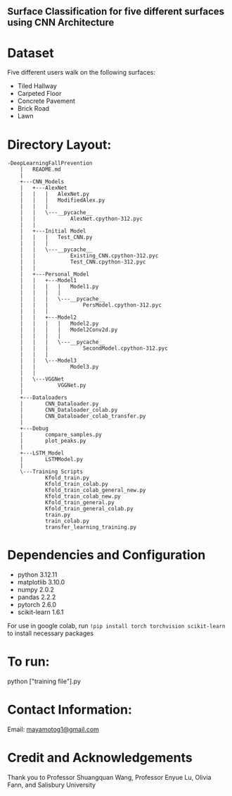 ## Surface Classification for five different surfaces using CNN Architecture

# Dataset

Five different users walk on the following surfaces: 
- Tiled Hallway
- Carpeted Floor
- Concrete Pavement
- Brick Road
- Lawn

# Directory Layout:

```text
-DeepLearningFallPrevention
    |   README.md
    |
    +---CNN_Models
    |   +---AlexNet
    |   |   |   AlexNet.py
    |   |   |   ModifiedAlex.py
    |   |   |
    |   |   \---__pycache__
    |   |           AlexNet.cpython-312.pyc
    |   |
    |   +---Initial Model
    |   |   |   Test_CNN.py
    |   |   |
    |   |   \---__pycache__
    |   |           Existing_CNN.cpython-312.pyc
    |   |           Test_CNN.cpython-312.pyc
    |   |
    |   +---Personal_Model
    |   |   +---Model1
    |   |   |   |   Model1.py
    |   |   |   |
    |   |   |   \---__pycache__
    |   |   |           PersModel.cpython-312.pyc
    |   |   |
    |   |   +---Model2
    |   |   |   |   Model2.py
    |   |   |   |   Model2Conv2d.py
    |   |   |   |
    |   |   |   \---__pycache__
    |   |   |           SecondModel.cpython-312.pyc
    |   |   |
    |   |   \---Model3
    |   |           Model3.py
    |   |
    |   \---VGGNet
    |           VGGNet.py
    |
    +---Dataloaders
    |       CNN_Dataloader.py
    |       CNN_Dataloader_colab.py
    |       CNN_Dataloader_colab_transfer.py
    |
    +---Debug
    |       compare_samples.py
    |       plot_peaks.py
    |
    +---LSTM_Model
    |       LSTMModel.py
    |
    \---Training Scripts
            Kfold_train.py
            Kfold_train_colab.py
            Kfold_train_colab_general_new.py
            Kfold_train_colab_new.py
            Kfold_train_general.py
            Kfold_train_general_colab.py
            train.py
            train_colab.py
            transfer_learning_training.py
```
# Dependencies and Configuration

- python 3.12.11
- matplotlib 3.10.0
- numpy 2.0.2
- pandas 2.2.2
- pytorch 2.6.0
- scikit-learn 1.6.1

For use in google colab, run `!pip install torch torchvision scikit-learn` to install necessary packages 

# To run:
python ["training file"].py

# Contact Information:

Email: mayamotog1@gmail.com

# Credit and Acknowledgements

Thank you to Professor Shuangquan Wang, Professor Enyue Lu,  Olivia Fann, and Salisbury University



  
